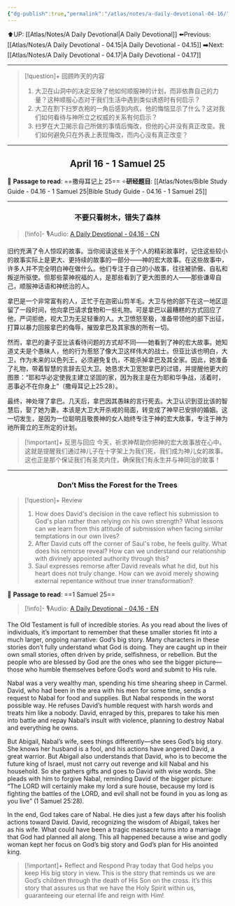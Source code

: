 ```yaml
---
{"dg-publish":true,"permalink":"/atlas/notes/a-daily-devotional-04-16/","noteIcon":""}
---
```


 ⬆️UP: [[Atlas/Notes/A Daily Devotional\|A Daily Devotional]]
⬅️Previous: [[Atlas/Notes/A Daily Devotional - 04.15\|A Daily Devotional - 04.15]]
➡️Next: [[Atlas/Notes/A Daily Devotional - 04.17\|A Daily Devotional - 04.17]]

---

> [!question]+ 回顾昨天的内容
> 1. ⁠大卫在山洞中的决定反映了他如何顺服神的计划，而非依靠自己的力量？这种顺服心态对于我们生活中遇到类似诱惑时有何启示？
> 2. 大卫在割下扫罗衣袍的一角后感到内疚，他的悔恼显示了什么？这对我们如何看待与神所立之权威的关系有何启示？
> 3. 扫罗在大卫揭示自己所做的事情后悔改，但他的心并没有真正改变。我们如何避免只在外表上表现悔改，而内心没有真正改变？


---
## <center>April 16 -  1 Samuel 25</center>

📖 **Passage to read**: ==撒母耳记上 25==
⭐**研经题目**: [[Atlas/Notes/Bible Study Guide - 04.16 - 1 Samuel 25\|Bible Study Guide - 04.16 - 1 Samuel 25]]

---
### <center>不要只看树木，错失了森林</center>

> [!info]- 🎙️Audio: [A Daily Devotional - 04.16 - CN]()

旧约充满了令人惊叹的故事。当你阅读这些关于个人的精彩故事时，记住这些较小的故事实际上是更大、更持续的故事的一部分——神的宏大故事。在这些故事中，许多人并不完全明白神在做什么。他们专注于自己的小故事，往往被骄傲、自私和叛逆所驱使。但那些蒙神祝福的人，是那些看到了更大图景的人——那些谦卑自己，顺服神话语和神统治的人。

拿巴是一个非常富有的人，正忙于在迦密山剪羊毛。大卫与他的部下在这一地区逗留了一段时间，他向拿巴请求食物和一些礼物。可是拿巴以最糟糕的方式回应了他，严词拒绝，视大卫为无足轻重的人。大卫愤怒至极，准备带领他的部下出征，打算以暴力回报拿巴的侮辱，摧毁拿巴及其家族的所有一切。

然而，拿巴的妻子亚比该看待问题的方式却不同——她看到了神的宏大故事。她知道丈夫是个愚昧人，他的行为惹怒了像大卫这样伟大的战士。但亚比该也明白，大卫，作为未来的以色列王，必须避免复仇，不能杀掉拿巴及其全家。因此，她准备了礼物，带着智慧的言辞去见大卫。她恳求大卫宽恕拿巴的过错，并提醒他更大的图景：“耶和华必定使我主建立坚固的家，因为我主是在为耶和华争战，活着时，恶事必不在你身上”（撒母耳记上25:28）。

最终，神处理了拿巴。几天后，拿巴因其愚昧的言行死去。大卫认识到亚比该的智慧后，娶了她为妻。本该是大卫大开杀戒的局面，转变成了神早已安排的婚姻。这一切发生，是因为一位聪明且敬畏神的女人始终专注于神的宏大故事，专注于神为祂所膏立的王所定的计划。

> [!important]+ 反思与回应
今天，祈求神帮助你把神的宏大故事放在心中。这就是提醒我们通过神儿子在十字架上为我们死，我们成为神儿女的故事。这也正是那个保证我们有圣灵内住，确保我们有永生并与神同治的故事！

---
### <center>Don’t Miss the Forest for the Trees</center>

> [!question]+ Review
> 1. ⁠How does David's decision in the cave reflect his submission to God's plan rather than relying on his own strength? What lessons can we learn from this attitude of submission when facing similar temptations in our own lives?
> 2. After David cuts off the corner of Saul's robe, he feels guilty. What does his remorse reveal? How can we understand our relationship with divinely appointed authority through this?
> 3. ⁠Saul expresses remorse after David reveals what he did, but his heart does not truly change. How can we avoid merely showing external repentance without true inner transformation?

📖 **Passage to read**: ==1 Samuel 25==

> [!info]- 🎙️Audio: [A Daily Devotional - 04.16 - EN]()  

The Old Testament is full of incredible stories. As you read about the lives of individuals, it’s important to remember that these smaller stories fit into a much larger, ongoing narrative: God’s big story. Many characters in these stories don’t fully understand what God is doing. They are caught up in their own small stories, often driven by pride, selfishness, or rebellion. But the people who are blessed by God are the ones who see the bigger picture—those who humble themselves before God’s word and submit to His rule.

Nabal was a very wealthy man, spending his time shearing sheep in Carmel. David, who had been in the area with his men for some time, sends a request to Nabal for food and supplies. But Nabal responds in the worst possible way. He refuses David’s humble request with harsh words and treats him like a nobody. David, enraged by this, prepares to take his men into battle and repay Nabal’s insult with violence, planning to destroy Nabal and everything he owns.

But Abigail, Nabal’s wife, sees things differently—she sees God’s big story. She knows her husband is a fool, and his actions have angered David, a great warrior. But Abigail also understands that David, who is to become the future king of Israel, must not carry out revenge and kill Nabal and his household. So she gathers gifts and goes to David with wise words. She pleads with him to forgive Nabal, reminding David of the bigger picture: “The LORD will certainly make my lord a sure house, because my lord is fighting the battles of the LORD, and evil shall not be found in you as long as you live” (1 Samuel 25:28).

In the end, God takes care of Nabal. He dies just a few days after his foolish actions toward David. David, recognizing the wisdom of Abigail, takes her as his wife. What could have been a tragic massacre turns into a marriage that God had planned all along. This all happened because a wise and godly woman kept her focus on God’s big story and God’s plan for His anointed king.

> [!important]+ Reflect and Respond
Pray today that God helps you keep His big story in view. This is the story that reminds us we are God’s children through the death of His Son on the cross. It’s this story that assures us that we have the Holy Spirit within us, guaranteeing our eternal life and reign with Him!


 


































